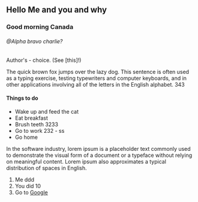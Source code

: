 ## Hello Me and you and why

### Good morning Canada

###### @Alpha bravo charlie?

Author's - choice. (See [this]!)

The quick brown fox jumps over the lazy dog. This sentence is often used as a typing exercise, testing typewriters and computer keyboards, and in other applications involving all of the letters in the English alphabet. 343

#### Things to do

-   Wake up and feed the cat
-   Eat breakfast
-   Brush teeth 3233
-   Go to work 232 - ss
-   Go home

In the software industry, lorem ipsum is a placeholder text commonly used to demonstrate the visual form of a document or a typeface without relying on meaningful content. Lorem ipsum also approximates a typical distribution of spaces in English.

1. Me ddd
2. You did 10
3. Go to [Google](https://www.google.com)
